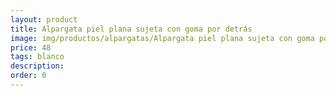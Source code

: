 ```yaml
---
layout: product
title: Alpargata piel plana sujeta con goma por detrás 
image: img/productos/alpargatas/Alpargata piel plana sujeta con goma por detrás =48 =blanco.webp
price: 48 
tags: blanco
description: 
order: 0
---
```

